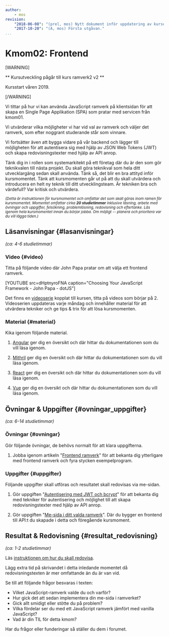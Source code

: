 ```yaml
---
author:
    - mos
revision:
    "2018-06-08": "(prel, mos) Nytt dokument inför uppdatering av kursen."
    "2017-10-20": "(A, mos) Första utgåvan."
...
```

Kmom02: Frontend
==================================

[WARNING]

** Kursutveckling pågår till kurs ramverk2 v2 **

Kursstart våren 2019.

[/WARNING]

Vi tittar på hur vi kan använda JavaScript ramverk på klientsidan för att skapa en Single Page Applikation (SPA) som pratar med servicen från kmom01.

Vi utvärderar vilka möjligheter vi har vid val av ramverk och väljer det ramverk, som efter noggrant studerande står som vinnare.

Vi fortsätter även att bygga vidare på vår backend och lägger till möjligheten för att autentisera sig med hjälp av JSON Web Tokens (JWT) och skapa redovisningstexter med hjälp av API anrop.



<!--more-->



Tänk dig in i rollen som systemarkitekt på ett företag där du är den som gör teknikvalen till nästa projekt. Du skall göra teknikval som hela ditt utvecklargäng sedan skall använda. Tänk så, det blir en bra attityd inför kursmomentet. Tänk att kursmomenten går ut på att du skall utvärdera och introducera en helt ny teknik till ditt utvecklingsteam. Är tekniken bra och värdefull? Var kritisk och utvärdera.



<small><i>(Detta är instruktionen för kursmomentet och omfattar det som skall göras inom ramen för kursmomentet. Momentet omfattar cirka **20 studietimmar** inklusive läsning, arbete med övningar och uppgifter, felsökning, problemlösning, redovisning och eftertanke. Läs igenom hela kursmomentet innan du börjar jobba. Om möjligt -- planera och prioritera var du vill lägga tiden.)</i></small>



Läsanvisningar  {#lasanvisningar}
---------------------------------

*(ca: 4-6 studietimmar)*

### Video  {#video}

Titta på följande video där John Papa pratar om att välja ett frontend ramverk.

[YOUTUBE src=dHptnyroFNA caption="Choosing Your JavaScript Framework - John Papa - dotJS"]

Det finns en [videoserie](https://www.youtube.com/playlist?list=PLKtP9l5q3ce--Z6iuqvY-UfAN6vWhHpmZ) kopplat till kursen, titta på videos som börjar på 2. Videoserien uppdateras varje måndag och innehåller material för att utvärdera tekniker och ge tips & trix för att lösa kursmomenten.



### Material {#material}

Kika igenom följande material.

1. [Angular](https://angular.io/) ger dig en översikt och där hittar du dokumentationen som du vill läsa igenom.

1. [Mithril](https://mithril.js.org/) ger dig en översikt och där hittar du dokumentationen som du vill läsa igenom.

1. [React](https://reactjs.org/) ger dig en översikt och där hittar du dokumentationen som du vill läsa igenom.

1. [Vue](https://vuejs.org/) ger dig en översikt och där hittar du dokumentationen som du vill läsa igenom.



Övningar & Uppgifter  {#ovningar_uppgifter}
-------------------------------------------

*(ca: 6-14 studietimmar)*



### Övningar {#ovningar}

Gör följande övningar, de behövs normalt för att klara uppgifterna.

1. Jobba igenom artikeln "[Frontend ramverk](kunskap/frontend-ramverk)" för att bekanta dig ytterligare med frontend ramverk och fyra stycken exempelprogram.



### Uppgifter {#uppgifter}

Följande uppgifter skall utföras och resultatet skall redovisas via me-sidan.

1. Gör uppgiften "[Autentisering med JWT och bcrypt](uppgift/autentisering-med-jwt-och-bcrypt)" för att bekanta dig med tekniker för autentisering och möjlighet till att skapa redovisningstexter med hjälp av API anrop.

1. Gör uppgiften "[Me-sida i ditt valda ramverk](uppgift/me-sida-i-ditt-valda-ramverk)". Där du bygger en frontend till API:t du skapade i detta och föregående kursmoment.



Resultat & Redovisning  {#resultat_redovisning}
-----------------------------------------------

*(ca: 1-2 studietimmar)*

Läs [instruktionen om hur du skall redovisa](./../redovisa).

Lägg extra tid på skrivandet i detta inledande momentet då redovisningstexten är mer omfattande än du är van vid.

Se till att följande frågor besvaras i texten:

* Vilket JavaScript-ramverk valde du och varför?
* Hur gick det att sedan implementera din me-sida i ramverket?
* Gick allt smidigt eller stötte du på problem?
* Vilka fördelar ser du med ett JavaScript ramverk jämfört med vanilla JavaScript?
* Vad är din TIL för detta kmom?

Har du frågor eller funderingar så ställer du dem i forumet.
